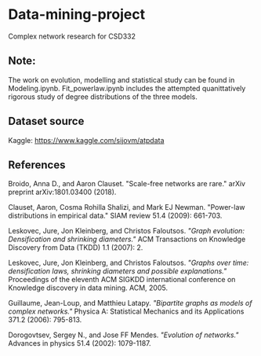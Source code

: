 # Data-mining-project
Complex network research for CSD332

## Note:
The work on evolution, modelling and statistical study can be found in Modeling.ipynb. Fit_powerlaw.ipynb includes the attempted quanittatively rigorous study of degree distributions of the three models. 

## Dataset source
Kaggle: https://www.kaggle.com/sijovm/atpdata

## References
Broido, Anna D., and Aaron Clauset. "Scale-free networks are rare." arXiv preprint arXiv:1801.03400 (2018).

Clauset, Aaron, Cosma Rohilla Shalizi, and Mark EJ Newman. "Power-law distributions in empirical data." SIAM review 51.4 (2009): 661-703.

Leskovec, Jure, Jon Kleinberg, and Christos Faloutsos. _"Graph evolution: Densification and shrinking diameters."_ ACM Transactions on Knowledge Discovery from Data (TKDD) 1.1 (2007): 2.

Leskovec, Jure, Jon Kleinberg, and Christos Faloutsos. _"Graphs over time: densification laws, shrinking diameters and possible explanations."_ Proceedings of the eleventh ACM SIGKDD international conference on Knowledge discovery in data mining. ACM, 2005.

Guillaume, Jean-Loup, and Matthieu Latapy. _"Bipartite graphs as models of complex networks."_ Physica A: Statistical Mechanics and its Applications 371.2 (2006): 795-813.

Dorogovtsev, Sergey N., and Jose FF Mendes. _"Evolution of networks."_ Advances in physics 51.4 (2002): 1079-1187.
